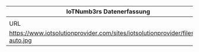 |IoTNumb3rs Datenerfassung|||||||||||
| ---- | ---- | ---- | ---- | ---- | ---- | ---- | ---- | ---- | ---- | ---- |
||||||||||||
|URL|home_url|filename|device_class|device_count|market_class|market_volume|prognosis_year|publication_year|authorship_class|Dropbox folder|
|https://www.iotsolutionprovider.com/sites/iotsolutionprovider/files/iot-auto.jpg|https://www.iotsolutionprovider.com/transportation/infographic-a-look-at-the-connected-car|file2_iot-auto.jpg|vehicles|152000000|||2020|2015|journalist|Pattoho/20190115-1800|
